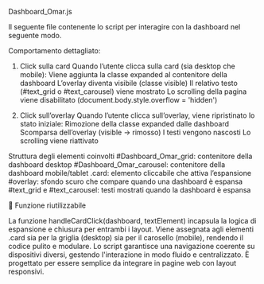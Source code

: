 Dashboard_Omar.js

Il seguente file contenente lo script per interagire con la dashboard nel seguente modo.

Comportamento dettagliato:
1. Click sulla card
    Quando l’utente clicca sulla card (sia desktop che mobile):
      Viene aggiunta la classe expanded al contenitore della dashboard
      L’overlay diventa visibile (classe visible)
      Il relativo testo (#text_grid o #text_carousel) viene mostrato
      Lo scrolling della pagina viene disabilitato (document.body.style.overflow = 'hidden')
   
3. Click sull’overlay
  Quando l’utente clicca sull’overlay, viene ripristinato lo stato iniziale:
  Rimozione della classe expanded dalle dashboard
  Scomparsa dell’overlay (visible → rimosso)
  I testi vengono nascosti
  Lo scrolling viene riattivato

Struttura degli elementi coinvolti
    #Dashboard_Omar_grid: contenitore della dashboard desktop
    #Dashboard_Omar_carousel: contenitore della dashboard mobile/tablet
    .card: elemento cliccabile che attiva l’espansione
    #overlay: sfondo scuro che compare quando una dashboard è espansa
    #text_grid e #text_carousel: testi mostrati quando la dashboard è espansa

🔄 Funzione riutilizzabile

La funzione handleCardClick(dashboard, textElement) incapsula la logica di espansione e chiusura per entrambi i layout. Viene assegnata agli elementi .card sia per la griglia (desktop) sia per il carosello (mobile), rendendo il codice pulito e modulare.
Lo script garantisce una navigazione coerente su dispositivi diversi, gestendo l'interazione in modo fluido e centralizzato. È progettato per essere semplice da integrare in pagine web con layout responsivi.
